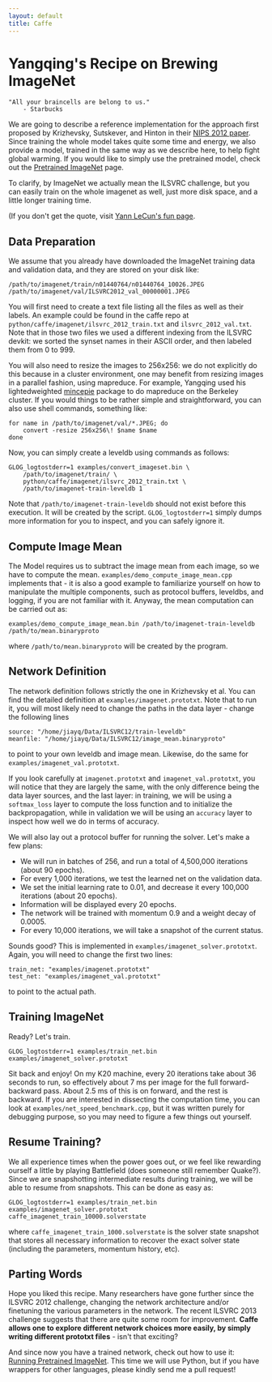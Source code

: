 ```yaml
---
layout: default
title: Caffe
---
```


Yangqing's Recipe on Brewing ImageNet
=====================================

    "All your braincells are belong to us."
        - Starbucks

We are going to describe a reference implementation for the approach first proposed by Krizhevsky, Sutskever, and Hinton in their [NIPS 2012 paper](http://books.nips.cc/papers/files/nips25/NIPS2012_0534.pdf). Since training the whole model takes quite some time and energy, we also provide a model, trained in the same way as we describe here, to help fight global warming. If you would like to simply use the pretrained model, check out the [Pretrained ImageNet](imagenet_pretrained.html) page.

To clarify, by ImageNet we actually mean the ILSVRC challenge, but you can easily train on the whole imagenet as well, just more disk space, and a little longer training time.

(If you don't get the quote, visit [Yann LeCun's fun page](http://yann.lecun.com/ex/fun/).

Data Preparation
----------------

We assume that you already have downloaded the ImageNet training data and validation data, and they are stored on your disk like:

    /path/to/imagenet/train/n01440764/n01440764_10026.JPEG
    /path/to/imagenet/val/ILSVRC2012_val_00000001.JPEG

You will first need to create a text file listing all the files as well as their labels. An example could be found in the caffe repo at `python/caffe/imagenet/ilsvrc_2012_train.txt` and `ilsvrc_2012_val.txt`. Note that in those two files we used a different indexing from the ILSVRC devkit: we sorted the synset names in their ASCII order, and then labeled them from 0 to 999.

You will also need to resize the images to 256x256: we do not explicitly do this because in a cluster environment, one may benefit from resizing images in a parallel fashion, using mapreduce. For example, Yangqing used his lightedweighted [mincepie](https://github.com/Yangqing/mincepie) package to do mapreduce on the Berkeley cluster. If you would things to be rather simple and straightforward, you can also use shell commands, something like:

    for name in /path/to/imagenet/val/*.JPEG; do
        convert -resize 256x256\! $name $name
    done

Now, you can simply create a leveldb using commands as follows:

    GLOG_logtostderr=1 examples/convert_imageset.bin \
        /path/to/imagenet/train/ \
        python/caffe/imagenet/ilsvrc_2012_train.txt \
        /path/to/imagenet-train-leveldb 1

Note that `/path/to/imagenet-train-leveldb` should not exist before this execution. It will be created by the script. `GLOG_logtostderr=1` simply dumps more information for you to inspect, and you can safely ignore it.

Compute Image Mean
------------------

The Model requires us to subtract the image mean from each image, so we have to compute the mean. `examples/demo_compute_image_mean.cpp` implements that - it is also a good example to familiarize yourself on how to manipulate the multiple components, such as protocol buffers, leveldbs, and logging, if you are not familiar with it. Anyway, the mean computation can be carried out as:

    examples/demo_compute_image_mean.bin /path/to/imagenet-train-leveldb /path/to/mean.binaryproto

where `/path/to/mean.binaryproto` will be created by the program.

Network Definition
------------------
The network definition follows strictly the one in Krizhevsky et al. You can find the detailed definition at `examples/imagenet.prototxt`. Note that to run it, you will most likely need to change the paths in the data layer - change the following lines

    source: "/home/jiayq/Data/ILSVRC12/train-leveldb"
    meanfile: "/home/jiayq/Data/ILSVRC12/image_mean.binaryproto"

to point to your own leveldb and image mean. Likewise, do the same for `examples/imagenet_val.prototxt`.

If you look carefully at `imagenet.prototxt` and `imagenet_val.prototxt`, you will notice that they are largely the same, with the only difference being the data layer sources, and the last layer: in training, we will be using a `softmax_loss` layer to compute the loss function and to initialize the backpropagation, while in validation we will be using an `accuracy` layer to inspect how well we do in terms of accuracy.

We will also lay out a protocol buffer for running the solver. Let's make a few plans:
* We will run in batches of 256, and run a total of 4,500,000 iterations (about 90 epochs).
* For every 1,000 iterations, we test the learned net on the validation data.
* We set the initial learning rate to 0.01, and decrease it every 100,000 iterations (about 20 epochs).
* Information will be displayed every 20 epochs.
* The network will be trained with momentum 0.9 and a weight decay of 0.0005.
* For every 10,000 iterations, we will take a snapshot of the current status.

Sounds good? This is implemented in `examples/imagenet_solver.prototxt`. Again, you will need to change the first two lines:

    train_net: "examples/imagenet.prototxt"
    test_net: "examples/imagenet_val.prototxt"

to point to the actual path.

Training ImageNet
-----------------

Ready? Let's train.

    GLOG_logtostderr=1 examples/train_net.bin examples/imagenet_solver.prototxt

Sit back and enjoy! On my K20 machine, every 20 iterations take about 36 seconds to run, so effectively about 7 ms per image for the full forward-backward pass. About 2.5 ms of this is on forward, and the rest is backward. If you are interested in dissecting the computation time, you can look at `examples/net_speed_benchmark.cpp`, but it was written purely for debugging purpose, so you may need to figure a few things out yourself.

Resume Training?
----------------

We all experience times when the power goes out, or we feel like rewarding ourself a little by playing Battlefield (does someone still remember Quake?). Since we are snapshotting intermediate results during training, we will be able to resume from snapshots. This can be done as easy as:

    GLOG_logtostderr=1 examples/train_net.bin examples/imagenet_solver.prototxt caffe_imagenet_train_10000.solverstate

where `caffe_imagenet_train_1000.solverstate` is the solver state snapshot that stores all necessary information to recover the exact solver state (including the parameters, momentum history, etc).

Parting Words
-------------

Hope you liked this recipe. Many researchers have gone further since the ILSVRC 2012 challenge, changing the network architecture and/or finetuning the various parameters in the network. The recent ILSVRC 2013 challenge suggests that there are quite some room for improvement. **Caffe allows one to explore different network choices  more easily, by simply writing different prototxt files** - isn't that exciting?

And since now you have a trained network, check out how to use it: [Running Pretrained ImageNet](imagenet_pretrained.html). This time we will use Python, but if you have wrappers for other languages, please kindly send me a pull request!

